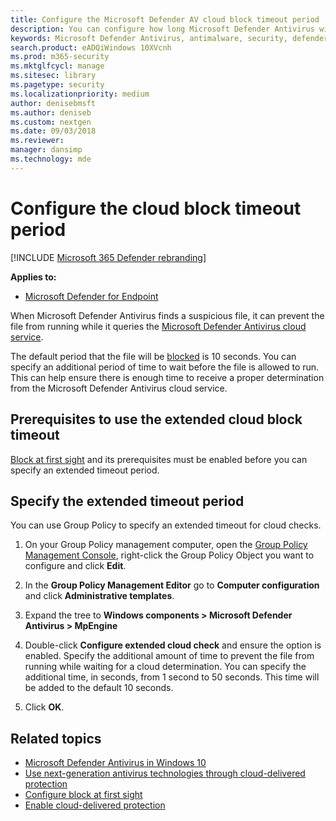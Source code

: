 ```yaml
---
title: Configure the Microsoft Defender AV cloud block timeout period
description: You can configure how long Microsoft Defender Antivirus will block a file from running while waiting for a cloud determination.
keywords: Microsoft Defender Antivirus, antimalware, security, defender, cloud, timeout, block, period, seconds
search.product: eADQiWindows 10XVcnh
ms.prod: m365-security
ms.mktglfcycl: manage
ms.sitesec: library
ms.pagetype: security
ms.localizationpriority: medium
author: denisebmsft
ms.author: deniseb
ms.custom: nextgen
ms.date: 09/03/2018
ms.reviewer: 
manager: dansimp
ms.technology: mde
---
```


# Configure the cloud block timeout period

[!INCLUDE [Microsoft 365 Defender rebranding](../../includes/microsoft-defender.md)]


**Applies to:**

- [Microsoft Defender for Endpoint](https://go.microsoft.com/fwlink/p/?linkid=2154037)

When Microsoft Defender Antivirus finds a suspicious file, it can prevent the file from running while it queries the [Microsoft Defender Antivirus cloud service](utilize-microsoft-cloud-protection-microsoft-defender-antivirus.md).

The default period that the file will be [blocked](configure-block-at-first-sight-microsoft-defender-antivirus.md) is 10 seconds. You can specify an additional period of time to wait before the file is allowed to run. This can help ensure there is enough time to receive a proper determination from the Microsoft Defender Antivirus cloud service.

## Prerequisites to use the extended cloud block timeout

[Block at first sight](configure-block-at-first-sight-microsoft-defender-antivirus.md) and its prerequisites must be enabled before you can specify an extended timeout period.

## Specify the extended timeout period

You can use Group Policy to specify an extended timeout for cloud checks.

1. On your Group Policy management computer, open the [Group Policy Management Console](https://technet.microsoft.com/library/cc731212.aspx), right-click the Group Policy Object you want to configure and click **Edit**.

2. In the **Group Policy Management Editor** go to **Computer configuration** and click **Administrative templates**.

3. Expand the tree to **Windows components > Microsoft Defender Antivirus > MpEngine**

4. Double-click **Configure extended cloud check** and ensure the option is enabled. Specify the additional amount of time to prevent the file from running while waiting for a cloud determination. You can specify the additional time, in seconds, from 1 second to 50 seconds. This time will be added to the default 10 seconds.

5. Click **OK**.

## Related topics

- [Microsoft Defender Antivirus in Windows 10](microsoft-defender-antivirus-in-windows-10.md)
- [Use next-generation antivirus technologies through cloud-delivered protection](utilize-microsoft-cloud-protection-microsoft-defender-antivirus.md)
- [Configure block at first sight](configure-block-at-first-sight-microsoft-defender-antivirus.md)
- [Enable cloud-delivered protection](enable-cloud-protection-microsoft-defender-antivirus.md)
